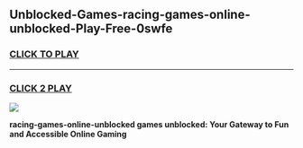 
## Unblocked-Games-racing-games-online-unblocked-Play-Free-0swfe
<h3>
<a href="https://premium76.site?title=racing-games-online-unblocked&ref=23A">CLICK TO PLAY</a></h3>
<hr>

<h3>
<a href="https://premium76.site?title=racing-games-online-unblocked&ref=23A">CLICK 2 PLAY</a>
  
</h3>

<a href="https://premium76.site?title=racing-games-online-unblocked&ref=23A"><img src="https://clearcache.store/games.png"></a>


**racing-games-online-unblocked games unblocked: Your Gateway to Fun and Accessible Online Gaming**
